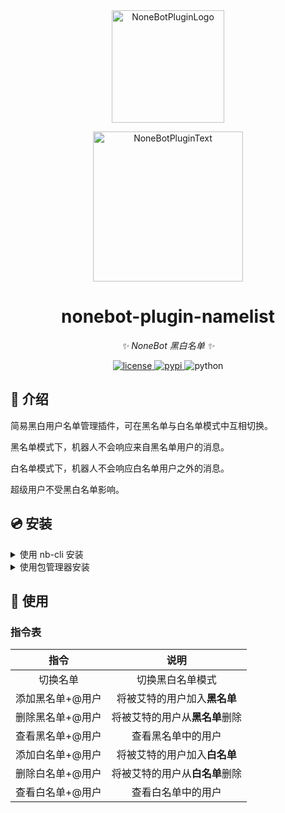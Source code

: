 <div align="center">
  <a href="https://v2.nonebot.dev/store"><img src="https://github.com/A-kirami/nonebot-plugin-template/blob/resources/nbp_logo.png" width="180" height="180" alt="NoneBotPluginLogo"></a>
  <br>
  <p><img src="https://github.com/A-kirami/nonebot-plugin-template/blob/resources/NoneBotPlugin.svg" width="240" alt="NoneBotPluginText"></p>
</div>

<div align="center">

# nonebot-plugin-namelist

_✨ NoneBot 黑白名单 ✨_


<a href="./LICENSE">
    <img src="https://img.shields.io/github/license/A-kirami/nonebot-plugin-namelist.svg" alt="license">
</a>
<a href="https://pypi.python.org/pypi/nonebot-plugin-namelist">
    <img src="https://img.shields.io/pypi/v/nonebot-plugin-namelist.svg" alt="pypi">
</a>
<img src="https://img.shields.io/badge/python-3.8+-blue.svg" alt="python">

</div>


## 📖 介绍

简易黑白用户名单管理插件，可在黑名单与白名单模式中互相切换。

黑名单模式下，机器人不会响应来自黑名单用户的消息。

白名单模式下，机器人不会响应白名单用户之外的消息。

超级用户不受黑白名单影响。

## 💿 安装

<details>
<summary>使用 nb-cli 安装</summary>
在 nonebot2 项目的根目录下打开命令行, 输入以下指令即可安装

    nb plugin install nonebot-plugin-namelist

</details>

<details>
<summary>使用包管理器安装</summary>
在 nonebot2 项目的插件目录下, 打开命令行, 根据你使用的包管理器, 输入相应的安装命令

<details>
<summary>pip</summary>

    pip install nonebot-plugin-namelist
</details>
<details>
<summary>pdm</summary>

    pdm add nonebot-plugin-namelist
</details>
<details>
<summary>poetry</summary>

    poetry add nonebot-plugin-namelist
</details>
<details>
<summary>conda</summary>

    conda install nonebot-plugin-namelist
</details>

打开 nonebot2 项目的 `bot.py` 文件, 在其中写入

    nonebot.load_plugin('nonebot_plugin_namelist')

</details>


## 🎉 使用
### 指令表
| 指令 | 说明 |
|:-----:|:----:|
| 切换名单 |切换黑白名单模式 |
| 添加黑名单+@用户 |将被艾特的用户加入**黑名单** |
| 删除黑名单+@用户 |将被艾特的用户从**黑名单**删除 |
| 查看黑名单+@用户 |查看黑名单中的用户 |
| 添加白名单+@用户 |将被艾特的用户加入**白名单** |
| 删除白名单+@用户 |将被艾特的用户从**白名单**删除 |
| 查看白名单+@用户 |查看白名单中的用户 |
